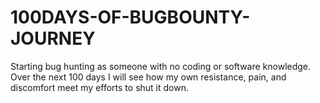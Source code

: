# 100DAYS-OF-BUGBOUNTY-JOURNEY
Starting bug hunting as someone with no coding or software knowledge. Over the next 100 days I will see how my own resistance, pain, and discomfort meet my efforts to shut it down.
